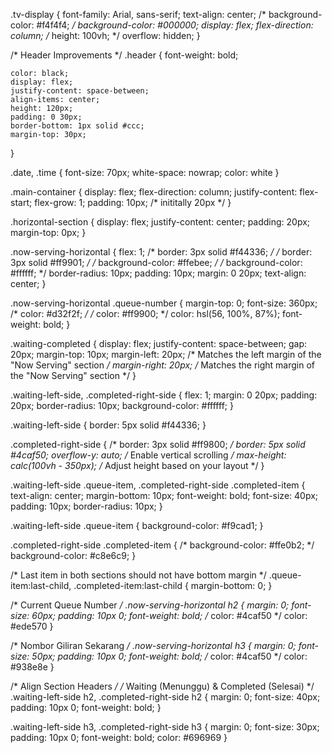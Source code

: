 .tv-display {
    font-family: Arial, sans-serif;
    text-align: center;
    /* background-color: #f4f4f4; */
    background-color: #000000;
    display: flex;
    flex-direction: column;
    /* height: 100vh; */
    overflow: hidden;
}


/* Header Improvements */
.header {
    font-weight: bold;
    
    color: black;
    display: flex;
    justify-content: space-between;
    align-items: center;
    height: 120px;
    padding: 0 30px;
    border-bottom: 1px solid #ccc;
    margin-top: 30px;
}


.date,
.time {
    font-size: 70px;
    white-space: nowrap;
    color: white
}

.main-container {
    display: flex;
    flex-direction: column;
    justify-content: flex-start;
    flex-grow: 1;
    padding: 10px; /* inititally 20px */
}

.horizontal-section {
    display: flex;
    justify-content: center;
    padding: 20px;
    margin-top: 0px;
}

.now-serving-horizontal {
    flex: 1;
    /* border: 3px solid #f44336; */
    /* border: 3px solid #ff9901; */
    /* background-color: #ffebee; */
    /* background-color: #ffffff; */
    border-radius: 10px;
    padding: 10px;
    margin: 0 20px;
    text-align: center;
}

.now-serving-horizontal .queue-number {
    margin-top: 0;
    font-size: 360px;
    /* color: #d32f2f; */
    /* color: #ff9900; */
    color: hsl(56, 100%, 87%);
    font-weight: bold;
}

.waiting-completed {
    display: flex;
    justify-content: space-between;
    gap: 20px;
    margin-top: 10px;
    margin-left: 20px; /* Matches the left margin of the "Now Serving" section */
    margin-right: 20px; /* Matches the right margin of the "Now Serving" section */
}

.waiting-left-side,
.completed-right-side {
    flex: 1;
    margin: 0 20px;
    padding: 20px;
    border-radius: 10px;
    background-color: #ffffff;
}

.waiting-left-side {
    border: 5px solid #f44336;
}

.completed-right-side {
    /* border: 3px solid #ff9800; */
    border: 5px solid #4caf50;
    overflow-y: auto; /* Enable vertical scrolling */
    max-height: calc(100vh - 350px); /* Adjust height based on your layout */
}

.waiting-left-side .queue-item,
.completed-right-side .completed-item {
    text-align: center;
    margin-bottom: 10px;
    font-weight: bold;
    font-size: 40px;
    padding: 10px;
    border-radius: 10px;
}

.waiting-left-side .queue-item {
    background-color: #f9cad1;
}

.completed-right-side .completed-item {
    /* background-color: #ffe0b2; */
    background-color: #c8e6c9;
}

/* Last item in both sections should not have bottom margin */
.queue-item:last-child,
.completed-item:last-child {
    margin-bottom: 0;
}

/* Current Queue Number */
.now-serving-horizontal h2 {
    margin: 0;
    font-size: 60px;
    padding: 10px 0;
    font-weight: bold;
    /* color: #4caf50 */
    color: #ede570
}

/* Nombor Giliran Sekarang */
.now-serving-horizontal h3 {
    margin: 0;
    font-size: 50px;
    padding: 10px 0;
    font-weight: bold;
    /* color: #4caf50 */
    color: #938e8e
}


/* Align Section Headers */
/* Waiting (Menunggu) & Completed (Selesai) */
.waiting-left-side h2,
.completed-right-side h2 {
    margin: 0;
    font-size: 40px;
    padding: 10px 0;
    font-weight: bold;
}

.waiting-left-side h3,
.completed-right-side h3 {
    margin: 0;
    font-size: 30px;
    padding: 10px 0;
    font-weight: bold;
    color: #696969
}

